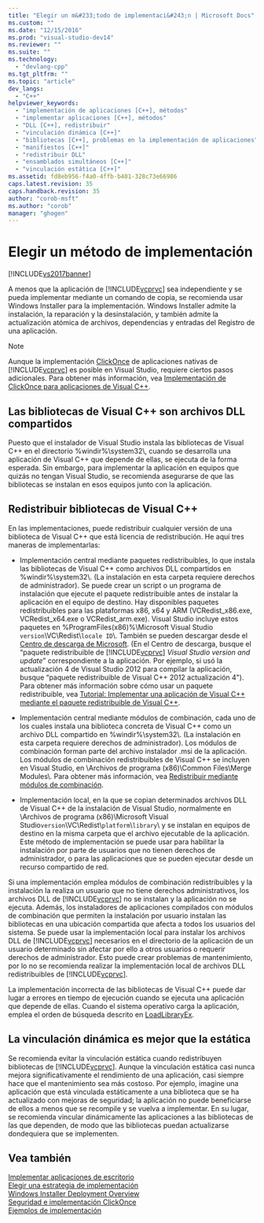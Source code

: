 ```yaml
---
title: "Elegir un m&#233;todo de implementaci&#243;n | Microsoft Docs"
ms.custom: ""
ms.date: "12/15/2016"
ms.prod: "visual-studio-dev14"
ms.reviewer: ""
ms.suite: ""
ms.technology: 
  - "devlang-cpp"
ms.tgt_pltfrm: ""
ms.topic: "article"
dev_langs: 
  - "C++"
helpviewer_keywords: 
  - "implementación de aplicaciones [C++], métodos"
  - "implementar aplicaciones [C++], métodos"
  - "DLL [C++], redistribuir"
  - "vinculación dinámica [C++]"
  - "bibliotecas [C++], problemas en la implementación de aplicaciones"
  - "manifiestos [C++]"
  - "redistribuir DLL"
  - "ensamblados simultáneos [C++]"
  - "vinculación estática [C++]"
ms.assetid: fd8eb956-f4a0-4ffb-b401-328c73e66986
caps.latest.revision: 35
caps.handback.revision: 35
author: "corob-msft"
ms.author: "corob"
manager: "ghogen"
---
```

# Elegir un m&#233;todo de implementaci&#243;n
[!INCLUDE[vs2017banner](../assembler/inline/includes/vs2017banner.md)]

A menos que la aplicación de [!INCLUDE[vcprvc](../build/includes/vcprvc_md.md)] sea independiente y se pueda implementar mediante un comando de copia, se recomienda usar Windows Installer para la implementación.  Windows Installer admite la instalación, la reparación y la desinstalación, y también admite la actualización atómica de archivos, dependencias y entradas del Registro de una aplicación.  
  
> [!NOTE]
>  Aunque la implementación [ClickOnce](../Topic/ClickOnce%20Security%20and%20Deployment.md) de aplicaciones nativas de [!INCLUDE[vcprvc](../build/includes/vcprvc_md.md)] es posible en Visual Studio, requiere ciertos pasos adicionales.  Para obtener más información, vea [Implementación de ClickOnce para aplicaciones de Visual C\+\+](../ide/clickonce-deployment-for-visual-cpp-applications.md).  
  
## Las bibliotecas de Visual C\+\+ son archivos DLL compartidos  
 Puesto que el instalador de Visual Studio instala las bibliotecas de Visual C\+\+ en el directorio %windir%\\system32\\, cuando se desarrolla una aplicación de Visual C\+\+ que depende de ellas, se ejecuta de la forma esperada.  Sin embargo, para implementar la aplicación en equipos que quizás no tengan Visual Studio, se recomienda asegurarse de que las bibliotecas se instalan en esos equipos junto con la aplicación.  
  
## Redistribuir bibliotecas de Visual C\+\+  
 En las implementaciones, puede redistribuir cualquier versión de una biblioteca de Visual C\+\+ que está licencia de redistribución.  He aquí tres maneras de implementarlas:  
  
-   Implementación central mediante paquetes redistribuibles, lo que instala las bibliotecas de Visual C\+\+ como archivos DLL compartidos en %windir%\\system32\\. \(La instalación en esta carpeta requiere derechos de administrador\). Se puede crear un script o un programa de instalación que ejecute el paquete redistribuible antes de instalar la aplicación en el equipo de destino.  Hay disponibles paquetes redistribuibles para las plataformas x86, x64 y ARM \(VCRedist\_x86.exe, VCRedist\_x64.exe o VCRedist\_arm.exe\).  Visual Studio incluye estos paquetes en %ProgramFiles\(x86\)%\\Microsoft Visual Studio `version`\\VC\\Redist\\`locale ID`\\.  También se pueden descargar desde el [Centro de descarga de Microsoft](http://go.microsoft.com/fwlink/?LinkId=132793). \(En el Centro de descarga, busque el “paquete redistribuible de [!INCLUDE[vcprvc](../build/includes/vcprvc_md.md)] *Visual Studio version and update*” correspondiente a la aplicación.  Por ejemplo, si usó la actualización 4 de Visual Studio 2012 para compilar la aplicación, busque “paquete redistribuible de Visual C\+\+ 2012 actualización 4"\). Para obtener más información sobre cómo usar un paquete redistribuible, vea [Tutorial: Implementar una aplicación de Visual C\+\+ mediante el paquete redistribuible de Visual C\+\+](../ide/deploying-visual-cpp-application-by-using-the-vcpp-redistributable-package.md).  
  
-   Implementación central mediante módulos de combinación, cada uno de los cuales instala una biblioteca concreta de Visual C\+\+ como un archivo DLL compartido en %windir%\\system32\\. \(La instalación en esta carpeta requiere derechos de administrador\). Los módulos de combinación forman parte del archivo instalador .msi de la aplicación.  Los módulos de combinación redistribuibles de Visual C\+\+ se incluyen en Visual Studio, en \\Archivos de programa \(x86\)\\Common Files\\Merge Modules\\.  Para obtener más información, vea [Redistribuir mediante módulos de combinación](../ide/redistributing-components-by-using-merge-modules.md).  
  
-   Implementación local, en la que se copian determinados archivos DLL de Visual C\+\+ de la instalación de Visual Studio, normalmente en \\Archivos de programa \(x86\)\\Microsoft Visual Studio`version`\\VC\\Redist\\`platform`\\`library`\\ y se instalan en equipos de destino en la misma carpeta que el archivo ejecutable de la aplicación.  Este método de implementación se puede usar para habilitar la instalación por parte de usuarios que no tienen derechos de administrador, o para las aplicaciones que se pueden ejecutar desde un recurso compartido de red.  
  
 Si una implementación emplea módulos de combinación redistribuibles y la instalación la realiza un usuario que no tiene derechos administrativos, los archivos DLL de [!INCLUDE[vcprvc](../build/includes/vcprvc_md.md)] no se instalan y la aplicación no se ejecuta.  Además, los instaladores de aplicaciones compilados con módulos de combinación que permiten la instalación por usuario instalan las bibliotecas en una ubicación compartida que afecta a todos los usuarios del sistema.  Se puede usar la implementación local para instalar los archivos DLL de [!INCLUDE[vcprvc](../build/includes/vcprvc_md.md)] necesarios en el directorio de la aplicación de un usuario determinado sin afectar por ello a otros usuarios o requerir derechos de administrador.  Esto puede crear problemas de mantenimiento, por lo no se recomienda realizar la implementación local de archivos DLL redistribuibles de [!INCLUDE[vcprvc](../build/includes/vcprvc_md.md)].  
  
 La implementación incorrecta de las bibliotecas de Visual C\+\+ puede dar lugar a errores en tiempo de ejecución cuando se ejecuta una aplicación que depende de ellas.  Cuando el sistema operativo carga la aplicación, emplea el orden de búsqueda descrito en [LoadLibraryEx](http://go.microsoft.com/fwlink/?LinkId=132792).  
  
## La vinculación dinámica es mejor que la estática  
 Se recomienda evitar la vinculación estática cuando redistribuyen bibliotecas de [!INCLUDE[vcprvc](../build/includes/vcprvc_md.md)].  Aunque la vinculación estática casi nunca mejora significativamente el rendimiento de una aplicación, casi siempre hace que el mantenimiento sea más costoso.  Por ejemplo, imagine una aplicación que está vinculada estáticamente a una biblioteca que se ha actualizado con mejoras de seguridad; la aplicación no puede beneficiarse de ellos a menos que se recompile y se vuelva a implementar.  En su lugar, se recomienda vincular dinámicamente las aplicaciones a las bibliotecas de las que dependen, de modo que las bibliotecas puedan actualizarse dondequiera que se implementen.  
  
## Vea también  
 [Implementar aplicaciones de escritorio](../ide/deploying-native-desktop-applications-visual-cpp.md)   
 [Elegir una estrategia de implementación](http://msdn.microsoft.com/es-es/ecd632d8-063c-4028-b785-81bba045107b)   
 [Windows Installer Deployment Overview](http://msdn.microsoft.com/es-es/3ce4610a-b54f-404e-b650-42f4a55dfc3b)   
 [Seguridad e implementación ClickOnce](../Topic/ClickOnce%20Security%20and%20Deployment.md)   
 [Ejemplos de implementación](../ide/deployment-examples.md)